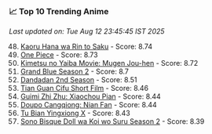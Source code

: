 <!-- ANIME_LIST_START -->
### 📈 Top 10 Trending Anime

*Last updated on: Tue Aug 12 23:45:45 IST 2025*

48. [Kaoru Hana wa Rin to Saku](https://myanimelist.net/anime/59845) - Score: 8.74
51. [One Piece](https://myanimelist.net/anime/21) - Score: 8.73
57. [Kimetsu no Yaiba Movie: Mugen Jou-hen](https://myanimelist.net/anime/59192) - Score: 8.72
66. [Grand Blue Season 2](https://myanimelist.net/anime/59986) - Score: 8.7
142. [Dandadan 2nd Season](https://myanimelist.net/anime/60543) - Score: 8.51
163. [Tian Guan Cifu Short Film](https://myanimelist.net/anime/60988) - Score: 8.46
181. [Guimi Zhi Zhu: Xiaochou Pian](https://myanimelist.net/anime/49818) - Score: 8.44
179. [Doupo Cangqiong: Nian Fan](https://myanimelist.net/anime/51039) - Score: 8.44
188. [Tu Bian Yingxiong X](https://myanimelist.net/anime/53447) - Score: 8.43
216. [Sono Bisque Doll wa Koi wo Suru Season 2](https://myanimelist.net/anime/53065) - Score: 8.39

<!-- ANIME_LIST_END -->
